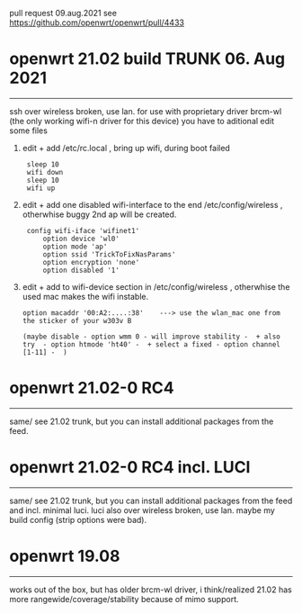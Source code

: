 pull request 09.aug.2021 see https://github.com/openwrt/openwrt/pull/4433

# openwrt 21.02 build TRUNK 06. Aug 2021
---------------
ssh over wireless broken, use lan. for use with proprietary driver brcm-wl (the only working wifi-n driver for this device) you have to aditional edit some files

1. edit + add /etc/rc.local    , bring up wifi, during boot failed

        sleep 10
        wifi down
        sleep 10
        wifi up
   
2. edit + add one disabled wifi-interface to the end /etc/config/wireless , otherwhise buggy 2nd ap will be created.

        config wifi-iface 'wifinet1'
            option device 'wl0'
            option mode 'ap'
            option ssid 'TrickToFixNasParams'
            option encryption 'none'
            option disabled '1'     
        
        
 2. edit + add to wifi-device section in /etc/config/wireless    , otherwhise the used mac makes the wifi instable.
 
        option macaddr '00:A2:....:38'    ---> use the wlan_mac one from the sticker of your w303v B
        
        (maybe disable - option wmm 0 - will improve stability -  + also try  - option htmode 'ht40' -  + select a fixed - option channel [1-11] -  )
        

# openwrt 21.02-0 RC4
------------------

same/ see 21.02 trunk, but you can install additional packages from the feed.

# openwrt 21.02-0 RC4 incl. LUCI
------------------

same/ see 21.02 trunk, but you can install additional packages from the feed and incl. minimal luci.
luci also over wireless broken, use lan. maybe my build config (strip options were bad).

# openwrt 19.08
------------------

works out of the box, but has older brcm-wl driver, i think/realized 21.02 has more rangewide/coverage/stability because of mimo support.
